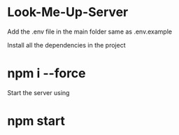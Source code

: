 # Look-Me-Up-Server

Add the .env file in the main folder same as .env.example

Install all the dependencies in the project
# npm i --force

Start the server using 
# npm start

